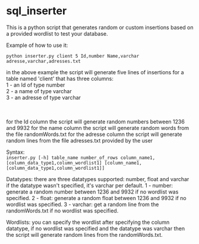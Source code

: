 # sql_inserter
This is a python script that generates random or custom insertions 
based on a provided wordlist to test your database.

Example of how to use it:

`python inserter.py client 5 Id,number Name,varchar adresse,varchar,adresses.txt`

in the above example the script will generate five lines of insertions for a table named 'client' that has three columns: <br>
1 - an Id of type number<br>
2 - a name of type varchar<br>
3 - an adresse of type varchar
<br><br><br>

for the Id column the script will generate random numbers between 1236 and 9932 
for the name column the script will generate random words from the file randomWords.txt
for the adresse column the script will generate random lines from the file
adresses.txt provided by the user

Syntax:<br>
`inserter.py [-h] table_name number_of_rows column_name1,[column_data_type1,column_wordlist1] [column_name1,[column_data_type1,column_wordlist1]]`

Datatypes:
there are three datatypes supported: number, float and varchar
if the datatype wasn't specified, it's varchar per default.
1 - number: generate a random number between 1236 and 9932 if no wordlist was specified.
2 - float: generate a random float between 1236 and 9932 if no wordlist was specified.
3 - varchar: get a random line from the randomWords.txt if no wordlist was specified.

Wordlists:
you can specify the wordlist after specifying the column datatype, if no wordlist was specified and the datatype was varchar then the script will generate random lines from the randomWords.txt.

